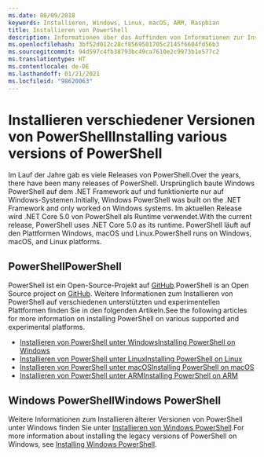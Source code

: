 ```yaml
---
ms.date: 08/09/2018
keywords: Installieren, Windows, Linux, macOS, ARM, Raspbian
title: Installieren von PowerShell
description: Informationen über das Auffinden von Informationen zur Installation von PowerShell für jede der unterstützten Plattformen.
ms.openlocfilehash: 3bf52d012c28cf8569501705c2145f6604fd56b3
ms.sourcegitcommit: 94d597c4fb38793bc49ca7610e2c9973b1e577c2
ms.translationtype: HT
ms.contentlocale: de-DE
ms.lasthandoff: 01/21/2021
ms.locfileid: "98620063"
---
```

# <a name="installing-various-versions-of-powershell"></a><span data-ttu-id="1f51e-104">Installieren verschiedener Versionen von PowerShell</span><span class="sxs-lookup"><span data-stu-id="1f51e-104">Installing various versions of PowerShell</span></span>

<span data-ttu-id="1f51e-105">Im Lauf der Jahre gab es viele Releases von PowerShell.</span><span class="sxs-lookup"><span data-stu-id="1f51e-105">Over the years, there have been many releases of PowerShell.</span></span> <span data-ttu-id="1f51e-106">Ursprünglich baute Windows PowerShell auf dem .NET Framework auf und funktionierte nur auf Windows-Systemen.</span><span class="sxs-lookup"><span data-stu-id="1f51e-106">Initially, Windows PowerShell was built on the .NET Framework and only worked on Windows systems.</span></span> <span data-ttu-id="1f51e-107">Im aktuellen Release wird .NET Core 5.0 von PowerShell als Runtime verwendet.</span><span class="sxs-lookup"><span data-stu-id="1f51e-107">With the current release, PowerShell uses .NET Core 5.0 as its runtime.</span></span> <span data-ttu-id="1f51e-108">PowerShell läuft auf den Plattformen Windows, macOS und Linux.</span><span class="sxs-lookup"><span data-stu-id="1f51e-108">PowerShell runs on Windows, macOS, and Linux platforms.</span></span>

## <a name="powershell"></a><span data-ttu-id="1f51e-109">PowerShell</span><span class="sxs-lookup"><span data-stu-id="1f51e-109">PowerShell</span></span>

<span data-ttu-id="1f51e-110">PowerShell ist ein Open-Source-Projekt auf [GitHub](https://github.com/powershell/powershell).</span><span class="sxs-lookup"><span data-stu-id="1f51e-110">PowerShell is an Open Source project on [GitHub](https://github.com/powershell/powershell).</span></span> <span data-ttu-id="1f51e-111">Weitere Informationen zum Installieren von PowerShell auf verschiedenen unterstützten und experimentellen Plattformen finden Sie in den folgenden Artikeln.</span><span class="sxs-lookup"><span data-stu-id="1f51e-111">See the following articles for more information on installing PowerShell on various supported and experimental platforms.</span></span>

- [<span data-ttu-id="1f51e-112">Installieren von PowerShell unter Windows</span><span class="sxs-lookup"><span data-stu-id="1f51e-112">Installing PowerShell on Windows</span></span>](Installing-PowerShell-Core-on-Windows.md)
- [<span data-ttu-id="1f51e-113">Installieren von PowerShell unter Linux</span><span class="sxs-lookup"><span data-stu-id="1f51e-113">Installing PowerShell on Linux</span></span>](Installing-PowerShell-Core-on-Linux.md)
- [<span data-ttu-id="1f51e-114">Installieren von PowerShell unter macOS</span><span class="sxs-lookup"><span data-stu-id="1f51e-114">Installing PowerShell on macOS</span></span>](Installing-PowerShell-Core-on-macOS.md)
- [<span data-ttu-id="1f51e-115">Installieren von PowerShell unter ARM</span><span class="sxs-lookup"><span data-stu-id="1f51e-115">Installing PowerShell on ARM</span></span>](PowerShell-Core-on-ARM.md)

## <a name="windows-powershell"></a><span data-ttu-id="1f51e-116">Windows PowerShell</span><span class="sxs-lookup"><span data-stu-id="1f51e-116">Windows PowerShell</span></span>

<span data-ttu-id="1f51e-117">Weitere Informationen zum Installieren älterer Versionen von PowerShell unter Windows finden Sie unter [Installieren von Windows PowerShell](../windows-powershell/install/installing-windows-powershell.md).</span><span class="sxs-lookup"><span data-stu-id="1f51e-117">For more information about installing the legacy versions of PowerShell on Windows, see [Installing Windows PowerShell](../windows-powershell/install/installing-windows-powershell.md).</span></span>
